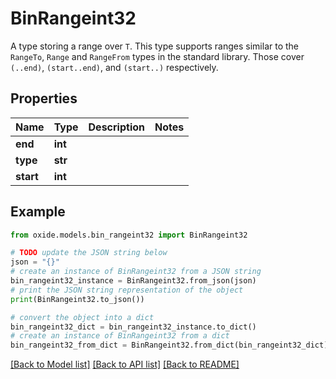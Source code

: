 # BinRangeint32

A type storing a range over `T`.  This type supports ranges similar to the `RangeTo`, `Range` and `RangeFrom` types in the standard library. Those cover `(..end)`, `(start..end)`, and `(start..)` respectively.

## Properties

Name | Type | Description | Notes
------------ | ------------- | ------------- | -------------
**end** | **int** |  | 
**type** | **str** |  | 
**start** | **int** |  | 

## Example

```python
from oxide.models.bin_rangeint32 import BinRangeint32

# TODO update the JSON string below
json = "{}"
# create an instance of BinRangeint32 from a JSON string
bin_rangeint32_instance = BinRangeint32.from_json(json)
# print the JSON string representation of the object
print(BinRangeint32.to_json())

# convert the object into a dict
bin_rangeint32_dict = bin_rangeint32_instance.to_dict()
# create an instance of BinRangeint32 from a dict
bin_rangeint32_from_dict = BinRangeint32.from_dict(bin_rangeint32_dict)
```
[[Back to Model list]](../README.md#documentation-for-models) [[Back to API list]](../README.md#documentation-for-api-endpoints) [[Back to README]](../README.md)


